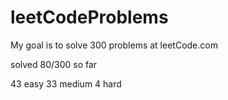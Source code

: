 # leetCodeProblems
My goal is to solve 300 problems at leetCode.com

solved 80/300 so far

43 easy
33 medium
4 hard
